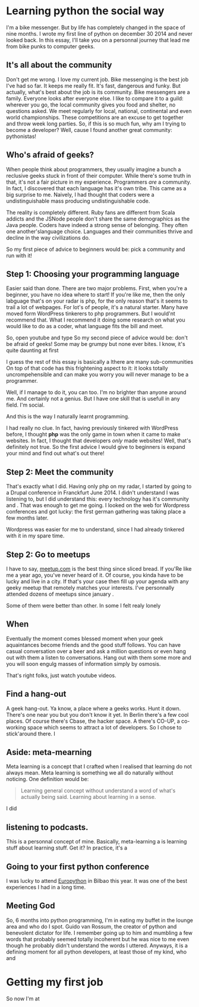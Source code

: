 # Learning python the social way

I'm a bike messenger. But by life has completely changed in the space of nine months. I wrote my first line of python on december 30 2014 and never looked back. In this essay, I'll take you on a personnal journey that lead me from bike punks to computer geeks. 

## It's all about the community

Don't get me wrong. I love my current job. Bike messenging is the best job I've had so far. It keeps me really fit. It's fast, dangerous and funky. But actually, what's best about the job is its community. Bike messengers are a family. Everyone looks after everyone else. I like to compare it to a guild: wherever you go, the local community gives you food and shelter, no questions asked. We meet regularly for local, national, continental and even world championships. These competitions are an excuse to get together and throw week long parties. So, if this is so much fun, why am I trying to become a developer? Well, cause I found another great community: pythonistas!


## Who's afraid of geeks?

When people think about programmers, they usually imagine a bunch a reclusive geeks stuck in front of their computer. While there's some truth in that, it's not a fair picture in my experience. Programmers *are* a community. In fact, I discovered that each language has it's own tribe. This came as a big surprise to me. Naively, I had thought that coders were a undistinguishable mass producing undistinguishable code. 

The reality is completely different. Ruby fans are different from Scala addicts and the JSNode people don't share the same demographics as the Java people. Coders have indeed a strong sense of belonging. They often one another'slanguage choice. Languages and their communities thrive and decline in the way civilizations do. 

So my first piece of advice to beginners would be: pick a community and run with it! 

## Step 1: Choosing your programming language

Easier said than done. There are two major problems. First, when you're a beginner, you have no idea where to start! If you're like me, then the only labguage that's on your radar is php, for the only reason that's it seems to trail a lot of webpages. For lot's of people, ít's a natural starter. Many have moved form WordPress tinkerers to php programmers. But I would'nt recommend that. What I recommend it doing some research on what you would like to do as a coder, what language fits the bill and meet. 

So, open youtube and type So my second piece of advice would be: don't be afraid of geeks! Some may be grumpy but none ever bites. I know, it's quite daunting at first 

I guess the rest of this essay is basically a lthere are many sub-communities  
On top of that code has this frightening aspect to it: it looks totally uncrompehensible and can make you worry you will never manage to be a programmer.

Well, if I manage to do it, you can too. I'm no brighter than anyone around me. And certainly not a genius. But I have one skill that is usefull in any field. I'm social.

And this is the way I naturally learnt programming. 

I had really no clue. In fact, having previously tinkered with WordPress before, I thought __php__ was the only game in town when it came to make websites. In fact, I thought that developers *only* made websites! Well, that's definitely not true. So the first advice I would give to beginners is expand your mind and find out what's out there! 


## Step 2: Meet the community

That's exactly what I did. Having only php on my radar, I started by going to a Drupal conference in Franckfurt June 2014. I didn't understand I was listening to, but I did understand this: every technology has it's community and . That was enough to get me going. I looked on the web for Wordpress conferences and got lucky: the first german gathering was taking place a few months later.

Wordpress was easier for me to understand, since I had already tinkered with it in my spare time.

## Step 2: Go to meetups

I have to say, [meetup.com][meetup] is the best thing since sliced bread. If you'Re like me a year ago, you've never heard of it. Of course, you kinda have to be lucky and live in a city. If that's your case then fill up your agenda with any geeky meetup that remotely matches your interests. I've personnally attended dozens of meetups since january .

Some of them were better than other. In some I felt realy lonely 


## When 

Eventually the moment comes blessed moment when your geek aquaintances become friends and the good stuff follows. You can have casual conversation over a beer and ask a million questions or even hang out with them a listen to conversations. Hang out with them some more and you will soon engulg masses of information simply by osmosis. 

That's right folks, just watch youtube videos. 


## Find a hang-out

A geek hang-out. Ya know, a place where a geeks works. Hunt it down. There's one near you but you don't know it yet. In Berlin there's a few cool places. Of course there's Cbase, the hacker space. A there's CO-UP, a co-working space which seems to attract a lot of developers. So I chose to stick'around there. I 

## Aside: meta-mearning

Meta learning is a concept that I crafted when I realised that learning do not always mean. Meta learning is something we all do naturally without noticing. One definition would be:

> Learning general concept without understand a word of what's actually being said. Learning about learning in a sense.

I did 

## listening to podcasts.

This is a personnal concept of mine. Basically, meta-learning a is learning stuff about learning stuff. Get it? In practice, it's a 

## Going to your first python conference


I was lucky to attend [Europython][europython] in Bilbao this year. It was one of the best experiences I had in a long time. 

## Meeting God

So, 6 months into python programming, I'm in eating my buffet in the lounge area and who do I spot. Guido van Rossum, the creator of python and benevolent dictator for life. I remember going up to him and mumbling a few words that 
probably seemed totally incoherent but he was nice to me even though he probably didn't understand the words I uttered. Anyways, it is a defining moment for all python developers, at least those of my kind, who and 

# Getting my first job

So now I'm at 



[europython]: http:europython.org
[meetup]: http://meetup.com

